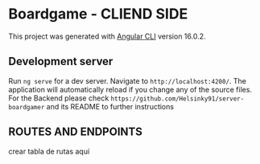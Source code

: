 # Boardgame - CLIEND SIDE

This project was generated with [Angular CLI](https://github.com/angular/angular-cli) version 16.0.2.


## Development server

Run `ng serve` for a dev server. Navigate to `http://localhost:4200/`. The application will automatically reload if you change any of the source files.
For the Backend please check `https://github.com/Helsinky91/server-boardgamer` and its README to further instructions


## ROUTES AND ENDPOINTS 

crear tabla de rutas aquí
